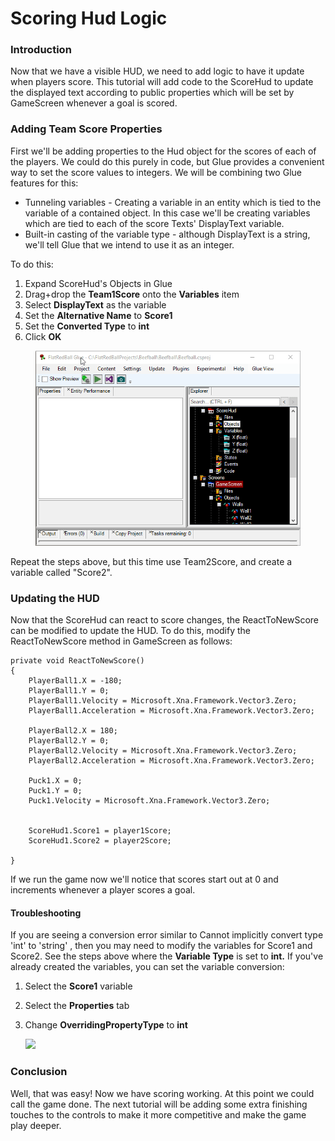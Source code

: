 # Scoring Hud Logic

### Introduction

Now that we have a visible HUD, we need to add logic to have it update when players score. This tutorial will add code to the ScoreHud to update the displayed text according to public properties which will be set by GameScreen whenever a goal is scored.

### Adding Team Score Properties

First we'll be adding properties to the Hud object for the scores of each of the players. We could do this purely in code, but Glue provides a convenient way to set the score values to integers. We will be combining two Glue features for this:

* Tunneling variables - Creating a variable in an entity which is tied to the variable of a contained object. In this case we'll be creating variables which are tied to each of the score Texts' DisplayText variable.
* Built-in casting of the variable type - although DisplayText is a string, we'll tell Glue that we intend to use it as an integer.

To do this:

1. Expand ScoreHud's Objects in Glue
2. Drag+drop the **Team1Score** onto the **Variables** item
3. Select **DisplayText** as the variable
4. Set the **Alternative Name** to **Score1**
5. Set the **Converted Type** to **int**
6. Click **OK**

&#x20;

<figure><img src="../../media/2019-05-TunnelConvertedScoreBeefball.gif" alt=""><figcaption></figcaption></figure>

Repeat the steps above, but this time use Team2Score, and create a variable called "Score2".

### Updating the HUD

Now that the ScoreHud can react to score changes, the ReactToNewScore can be modified to update the HUD. To do this, modify the ReactToNewScore method in GameScreen as follows:

```
private void ReactToNewScore()
{
    PlayerBall1.X = -180;
    PlayerBall1.Y = 0;
    PlayerBall1.Velocity = Microsoft.Xna.Framework.Vector3.Zero;
    PlayerBall1.Acceleration = Microsoft.Xna.Framework.Vector3.Zero;

    PlayerBall2.X = 180;
    PlayerBall2.Y = 0;
    PlayerBall2.Velocity = Microsoft.Xna.Framework.Vector3.Zero;
    PlayerBall2.Acceleration = Microsoft.Xna.Framework.Vector3.Zero;

    Puck1.X = 0;
    Puck1.Y = 0;
    Puck1.Velocity = Microsoft.Xna.Framework.Vector3.Zero;


    ScoreHud1.Score1 = player1Score;
    ScoreHud1.Score2 = player2Score;

}
```

If we run the game now we'll notice that scores start out at 0 and increments whenever a player scores a goal.

#### Troubleshooting

If you are seeing a conversion error similar to Cannot implicitly convert type 'int' to 'string' , then you may need to modify the variables for Score1 and Score2. See the steps above where the **Variable Type** is set to **int.** If you've already created the variables, you can set the variable conversion:

1. Select the **Score1** variable
2. Select the **Properties** tab
3.  Change **OverridingPropertyType** to **int**

    ![](../../media/2018-08-img\_5b7db0c6336f4.png)

### Conclusion

Well, that was easy! Now we have scoring working. At this point we could call the game done. The next tutorial will be adding some extra finishing touches to the controls to make it more competitive and make the game play deeper.
